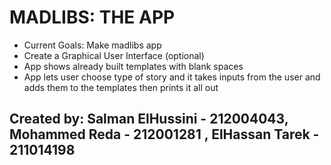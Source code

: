 <h1> MADLIBS: THE APP </h1>

<ul>
<li> Current Goals: Make madlibs app </li>
<li> Create a Graphical User Interface (optional)</li>
<li> App shows already built templates with blank spaces </li>
<li> App lets user choose type of story and it takes inputs from the user and adds them to the templates then prints it all out </li>
</ul>

**Created by:**	Salman ElHussini - 212004043, Mohammed Reda - 212001281 , ElHassan Tarek - 211014198
- 

